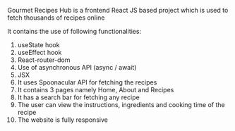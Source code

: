 Gourmet Recipes Hub is a frontend React JS based project which is used to fetch thousands of recipes online

It contains the use of following functionalities:
1. useState hook
2. useEffect hook
3. React-router-dom
4. Use of asynchronous API (async / await)
5. JSX
6. It uses Spoonacular API for fetching the recipes
7. It contains 3 pages namely Home, About and Recipes
8. It has a search bar for fetching any recipe
9. The user can view the instructions, ingredients and cooking time of the recipe
10. The website is fully responsive
